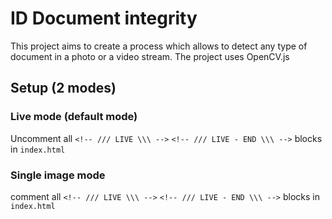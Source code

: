 # ID Document integrity
This project aims to create a process which allows to detect any type of document in a photo or a video stream.
The project uses OpenCV.js

## Setup (2 modes)

### Live mode (default mode)
Uncomment all `<!-- /// LIVE \\\ -->` `<!-- /// LIVE - END \\\ -->` blocks in `index.html`

### Single image mode
comment all `<!-- /// LIVE \\\ -->` `<!-- /// LIVE - END \\\ -->` blocks in `index.html`